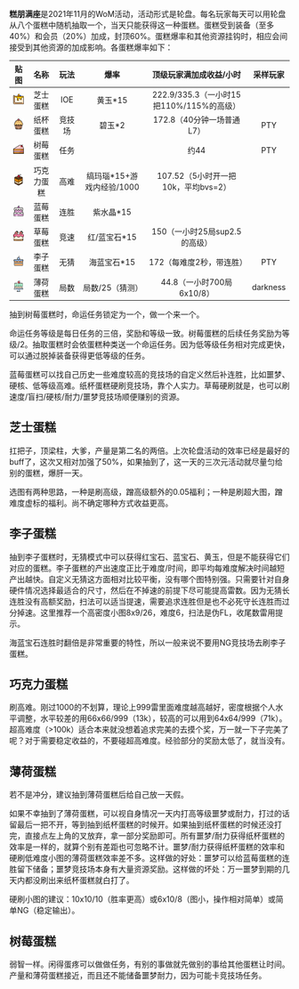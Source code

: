 **糕朋满座**是2021年11月的WoM活动，活动形式是轮盘。每名玩家每天可以用轮盘从八个蛋糕中随机抽取一个，当天只能获得这一种蛋糕。蛋糕受到装备（至多40%）和会员（20%）加成，封顶60%。蛋糕爆率和其他资源挂钩时，相应会间接受到其他资源的加成影响。各蛋糕爆率如下：

|贴图|名称|玩法|爆率|顶级玩家满加成收益/小时|采样玩家|
|:-:|:-:|:-:|:-:|:-:|:-:|
|<img src="https://github.com/putianyi889/Minesweeper-makes-me-happy/blob/main/wiki/images/piece-of-cake/507.svg" width=20>|芝士蛋糕|IOE|黄玉*15|222.9/335.3（一小时15把110%/115%的高级）||
|<img src="https://github.com/putianyi889/Minesweeper-makes-me-happy/blob/main/wiki/images/piece-of-cake/515.svg" width=20>|纸杯蛋糕|竞技场|碧玉*2|172.8（40分钟一场普通L7）|PTY|
|<img src="https://github.com/putianyi889/Minesweeper-makes-me-happy/blob/main/wiki/images/piece-of-cake/514.svg" width=20>|树莓蛋糕|任务||约44|PTY|
|<img src="https://github.com/putianyi889/Minesweeper-makes-me-happy/blob/main/wiki/images/piece-of-cake/511.svg" width=20>|巧克力蛋糕|高难|缟玛瑙\*15+游戏内经验/1000|107.52（5小时开一把10k，平均bvs=2）||
|<img src="https://github.com/putianyi889/Minesweeper-makes-me-happy/blob/main/wiki/images/piece-of-cake/510.svg" width=20>|蓝莓蛋糕|连胜|紫水晶*15|||
|<img src="https://github.com/putianyi889/Minesweeper-makes-me-happy/blob/main/wiki/images/piece-of-cake/508.svg" width=20>|草莓蛋糕|竞速|红/蓝宝石*15|150（一小时25局sup2.5的高级）||
|<img src="https://github.com/putianyi889/Minesweeper-makes-me-happy/blob/main/wiki/images/piece-of-cake/512.svg" width=20>|李子蛋糕|无猜|海蓝宝石*15|172（每难度2秒，带连胜）|PTY|
|<img src="https://github.com/putianyi889/Minesweeper-makes-me-happy/blob/main/wiki/images/piece-of-cake/513.svg" width=20>|薄荷蛋糕|局数|局数/25（猜测）|44.8（一小时700局6x10/8）|darkness|

抽到树莓蛋糕时，命运任务锁定为一个，做一个来一个。

命运任务等级是每日任务的三倍，奖励和等级一致。树莓蛋糕的后续任务奖励为等级/2。抽取蛋糕时会依蛋糕种类送一个命运任务。因为低等级任务相对完成更快，可以通过脱掉装备获得更低等级的任务。

蓝莓蛋糕可以找自己历史一些难度较高的竞技场的自定义然后补连胜，比如噩梦、硬核、低等级高难。纸杯蛋糕硬刷竞技场，靠个人实力。草莓硬刷就是，也可以刷速度/盲扫/硬核/耐力/噩梦竞技场顺便赚别的资源。

## 芝士蛋糕
扛把子，顶梁柱，大爹，产量是第二名的两倍。上次轮盘活动的效率已经是最好的buff了，这次又相对加强了50%，如果抽到了，这一天的三次元活动就尽量匀给别的蛋糕，爆肝一天。

选图有两种思路，一种是刷高级，蹭高级额外的0.05福利；一种是刷超大图，蹭难度虚标的福利。尚不确定哪种方式收益更高。

## 李子蛋糕
抽到李子蛋糕时，无猜模式中可以获得红宝石、蓝宝石、黄玉，但是不能获得它们对应的蛋糕。李子蛋糕的产出速度正比于难度/时间，即平均每难度解决时间越短产出越快。自定义无猜这方面相对比较平衡，没有哪个图特别强。只需要针对自身硬件情况选择最适合的尺寸，然后在不掉速的前提下尽可能提高雷数。因为无猜长连胜没有高额奖励，扫法可以适当提速，需要追求连胜但是也不必死守长连胜而过分掉速。这里推荐一个高密度小图8x9/26，难度6，扫法是伪FL，收尾数雷用提示。

海蓝宝石连胜时翻倍是非常重要的特性，所以一般来说不要用NG竞技场去刷李子蛋糕。

## 巧克力蛋糕
刷高难。刚过1000的不划算，理论上999雷里面难度越高越好，密度根据个人水平调整，水平较差的用66x66/999（13k），较高的可以用到64x64/999（71k）。超高难度（>100k）适合本来就没想着追求完美的去摸个奖，万一就一下子完美了呢？对于需要稳定收益的，不要碰超高难度。经验部分的奖励太低了，就当没有。

## 薄荷蛋糕
若不是冲分，建议抽到薄荷蛋糕后给自己放一天假。

如果不幸抽到了薄荷蛋糕，可以视自身情况一天内打高等级噩梦或耐力，打过的话留最后一把不开，等到抽到纸杯蛋糕的时候开。如果抽到纸杯蛋糕的时候还没打完，直接点左上角的叉放弃，拿一部分奖励即可。所有噩梦/耐力获得纸杯蛋糕的效率是一样的，就算个别有差距也可忽略不计。噩梦/耐力获得纸杯蛋糕的效率和硬刷低难度小图的薄荷蛋糕效率差不多。这样做的好处：噩梦可以给蓝莓蛋糕的连胜留下储备；噩梦竞技场本身有大量资源奖励。这样做的坏处：万一噩梦到期的几天内都没刷出来纸杯蛋糕就白打了。

硬刷小图的建议：10x10/10（胜率更高）或6x10/8（图小，操作相对简单）或简单NG（稳定输出）。

## 树莓蛋糕
弱智一样。闲得蛋疼可以做做任务，有别的事做就先做别的事给其他蛋糕让时间。产量和薄荷蛋糕接近，而且还不能储备噩梦耐力，因为可能卡竞技场任务。